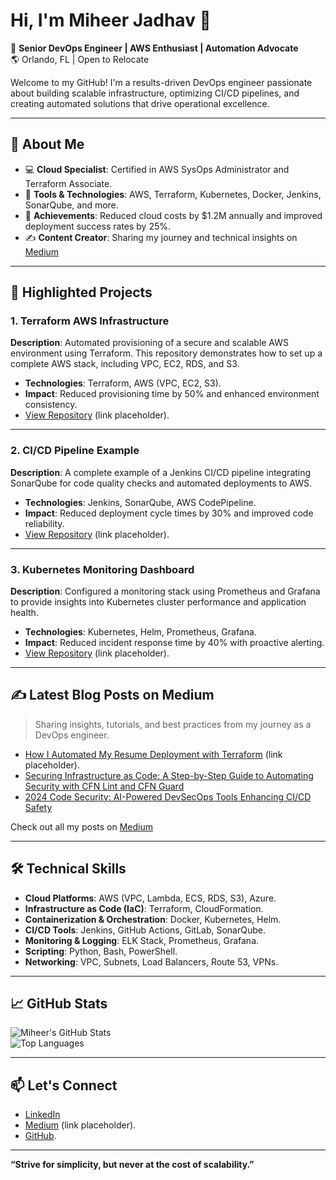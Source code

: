 # Hi, I'm Miheer Jadhav 👋  
🚀 **Senior DevOps Engineer | AWS Enthusiast | Automation Advocate**  
🌎 Orlando, FL | Open to Relocate  

Welcome to my GitHub! I'm a results-driven DevOps engineer passionate about building scalable infrastructure, optimizing CI/CD pipelines, and creating automated solutions that drive operational excellence.

---

## 💼 **About Me**
- 💻 **Cloud Specialist**: Certified in AWS SysOps Administrator and Terraform Associate.
- 🔧 **Tools & Technologies**: AWS, Terraform, Kubernetes, Docker, Jenkins, SonarQube, and more.
- 🌟 **Achievements**: Reduced cloud costs by $1.2M annually and improved deployment success rates by 25%.
- ✍️ **Content Creator**: Sharing my journey and technical insights on [Medium](https://medium.com/@miheer.c.jadhav7) 

---

## 🌟 **Highlighted Projects**
### **1. Terraform AWS Infrastructure**  
**Description**: Automated provisioning of a secure and scalable AWS environment using Terraform. This repository demonstrates how to set up a complete AWS stack, including VPC, EC2, RDS, and S3.  
- **Technologies**: Terraform, AWS (VPC, EC2, S3).  
- **Impact**: Reduced provisioning time by 50% and enhanced environment consistency.  
- [View Repository](#) (link placeholder).

---

### **2. CI/CD Pipeline Example**  
**Description**: A complete example of a Jenkins CI/CD pipeline integrating SonarQube for code quality checks and automated deployments to AWS.  
- **Technologies**: Jenkins, SonarQube, AWS CodePipeline.  
- **Impact**: Reduced deployment cycle times by 30% and improved code reliability.  
- [View Repository](#) (link placeholder).

---

### **3. Kubernetes Monitoring Dashboard**  
**Description**: Configured a monitoring stack using Prometheus and Grafana to provide insights into Kubernetes cluster performance and application health.  
- **Technologies**: Kubernetes, Helm, Prometheus, Grafana.  
- **Impact**: Reduced incident response time by 40% with proactive alerting.  
- [View Repository](#) (link placeholder).

---

## ✍️ **Latest Blog Posts on Medium**  
> Sharing insights, tutorials, and best practices from my journey as a DevOps engineer.

- [How I Automated My Resume Deployment with Terraform](#) (link placeholder).  
- [Securing Infrastructure as Code: A Step-by-Step Guide to Automating Security with CFN Lint and CFN Guard](https://medium.com/@miheer.c.jadhav7/securing-infrastructure-as-code-a-step-by-step-guide-to-automating-security-with-cfn-lint-and-cfn-ec99b6d6bf13)  
- [2024 Code Security: AI-Powered DevSecOps Tools Enhancing CI/CD Safety](https://medium.com/@miheer.c.jadhav7/2024-code-security-ai-powered-devsecops-tools-enhancing-ci-cd-safety-eba1df9b608a)

Check out all my posts on [Medium](https://medium.com/@miheer.c.jadhav7)

---

## 🛠️ **Technical Skills**
- **Cloud Platforms**: AWS (VPC, Lambda, ECS, RDS, S3), Azure.  
- **Infrastructure as Code (IaC)**: Terraform, CloudFormation.  
- **Containerization & Orchestration**: Docker, Kubernetes, Helm.  
- **CI/CD Tools**: Jenkins, GitHub Actions, GitLab, SonarQube.  
- **Monitoring & Logging**: ELK Stack, Prometheus, Grafana.  
- **Scripting**: Python, Bash, PowerShell.  
- **Networking**: VPC, Subnets, Load Balancers, Route 53, VPNs.

---

## 📈 **GitHub Stats**
![Miheer's GitHub Stats](https://github-readme-stats.vercel.app/api?username=miheerj&show_icons=true&theme=radical)  
![Top Languages](https://github-readme-stats.vercel.app/api/top-langs/?username=miheerj&layout=compact&theme=radical)

---

## 📫 **Let's Connect**
- [LinkedIn](https://www.linkedin.com/in/miheercjadhav7)  
- [Medium](#) (link placeholder).  
- [GitHub](https://github.com/miheerj).  

---

**“Strive for simplicity, but never at the cost of scalability.”**  
